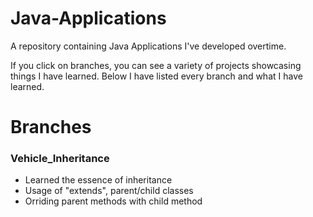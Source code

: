 # Java-Applications


A repository containing Java Applications I've developed overtime. 

If you click on branches, you can see a variety of projects showcasing things I have learned. Below I have listed every branch and what I have
learned.

<H1>Branches</H1>
<h3>Vehicle_Inheritance</h3>
<ul>
 <li> Learned the essence of inheritance</li>
 <li>Usage of "extends", parent/child classes</li>
 <li>Orriding parent methods with child method</li>
</ul>
    
    
  
